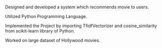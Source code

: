  Designed and developed a system which recommends movie to users.

 Utilized Python Programming Language.

 Implemented the Project by importing TfidfVectorizer and cosine_similarity from scikit-learn library of Python.

 Worked on large dataset of Hollywood movies.
